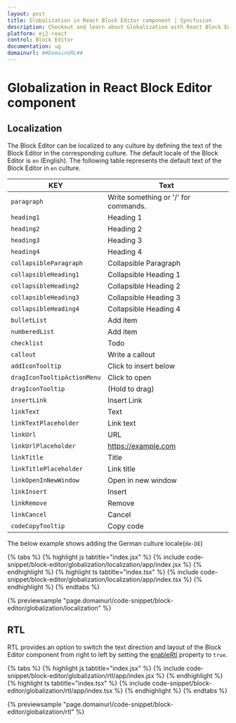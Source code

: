 ```yaml
---
layout: post
title: Globalization in React Block Editor component | Syncfusion
description: Checkout and learn about Globalization with React Block Editor component of Syncfusion Essential JS 2 and more.
platform: ej2-react
control: Block Editor
documentation: ug
domainurl: ##DomainURL##
---
```


# Globalization in React Block Editor component

## Localization

The Block Editor can be localized to any culture by defining the text of the Block Editor in the corresponding culture. The default locale of the Block Editor is `en` (English). The following table represents the default text of the Block Editor in `en` culture.

|KEY|Text|
|----|----|
|`paragraph`|Write something or '/' for commands.|
|`heading1`|Heading 1|
|`heading2`|Heading 2|
|`heading3`|Heading 3|
|`heading4`|Heading 4|
|`collapsibleParagraph`|Collapsible Paragraph|
|`collapsibleHeading1`|Collapsible Heading 1|
|`collapsibleHeading2`|Collapsible Heading 2|
|`collapsibleHeading3`|Collapsible Heading 3|
|`collapsibleHeading4`|Collapsible Heading 4|
|`bulletList`|Add item|
|`numberedList`|Add item|
|`checklist`|Todo|
|`callout`|Write a callout|
|`addIconTooltip`|Click to insert below|
|`dragIconTooltipActionMenu`|Click to open|
|`dragIconTooltip`|(Hold to drag)|
|`insertLink`|Insert Link|
|`linkText`|Text|
|`linkTextPlaceholder`|Link text|
|`linkUrl`|URL|
|`linkUrlPlaceholder`|https://example.com|
|`linkTitle`|Title|
|`linkTitlePlaceholder`|Link title|
|`linkOpenInNewWindow`|Open in new window|
|`linkInsert`|Insert|
|`linkRemove`|Remove|
|`linkCancel`|Cancel|
|`codeCopyTooltip`|Copy code|

The below example shows adding the German culture locale(`de-DE`)

{% tabs %}
{% highlight js tabtitle="index.jsx" %}
{% include code-snippet/block-editor/globalization/localization/app/index.jsx %}
{% endhighlight %}
{% highlight ts tabtitle="index.tsx" %}
{% include code-snippet/block-editor/globalization/localization/app/index.tsx %}
{% endhighlight %}
{% endtabs %}

{% previewsample "page.domainurl/code-snippet/block-editor/globalization/localization" %}

## RTL

RTL provides an option to switch the text direction and layout of the Block Editor component from right to left by setting the [enableRtl](../api/blockeditor/#enablertl) property to `true`.

{% tabs %}
{% highlight js tabtitle="index.jsx" %}
{% include code-snippet/block-editor/globalization/rtl/app/index.jsx %}
{% endhighlight %}
{% highlight ts tabtitle="index.tsx" %}
{% include code-snippet/block-editor/globalization/rtl/app/index.tsx %}
{% endhighlight %}
{% endtabs %}

{% previewsample "page.domainurl/code-snippet/block-editor/globalization/rtl" %}